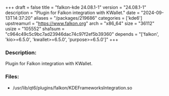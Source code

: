 +++
draft = false
title = "falkon-kde 24.08.1-1"
version = "24.08.1-1"
description = "Plugin for Falkon integration with KWallet."
date = "2024-09-13T14:37:20"
aliases = "/packages/219686"
categories = ['kde6']
upstreamurl = "https://www.falkon.org"
arch = "x86_64"
size = "36112"
usize = "105552"
sha1sum = "c964c49c5c9bc7ad23946dac74c97f2ef5b39360"
depends = "['falkon', 'kio>=6.5.0', 'kwallet>=6.5.0', 'purpose>=6.5.0']"
+++
### Description: 
Plugin for Falkon integration with KWallet.

### Files: 
* /usr/lib/qt6/plugins/falkon/KDEFrameworksIntegration.so
